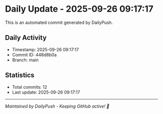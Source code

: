 # Daily Update - 2025-09-26 09:17:17

This is an automated commit generated by DailyPush.

## Daily Activity
- Timestamp: 2025-09-26 09:17:17
- Commit ID: 448d8b0a
- Branch: main

## Statistics
- Total commits: 12
- Last update: 2025-09-26 09:17:17

---
*Maintained by DailyPush - Keeping GitHub active! 🚀*
